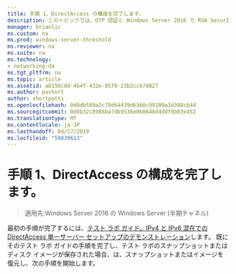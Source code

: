```yaml
---
title: 手順 1、DirectAccess の構成を完了します。
description: このトピックでは、OTP 認証と Windows Server 2016 で RSA SecurID を使用した DirectAccess のデモンストレーションのテスト ラボ ガイドの一部
manager: brianlic
ms.custom: na
ms.prod: windows-server-threshold
ms.reviewer: na
ms.suite: na
ms.technology:
- networking-da
ms.tgt_pltfrm: na
ms.topic: article
ms.assetid: a815bc0d-4b4f-432e-85f0-23b2cc67d827
ms.author: pashort
author: shortpatti
ms.openlocfilehash: 0d0db589a2c79d64439d6360c99109a3d308cb44
ms.sourcegitcommit: 0d0b32c8986ba7db9536e0b8648d4ddf9b03e452
ms.translationtype: MT
ms.contentlocale: ja-JP
ms.lasthandoff: 04/17/2019
ms.locfileid: "59839613"
---
```

# <a name="step-1-complete-the-directaccess-configuration"></a>手順 1、DirectAccess の構成を完了します。

>適用先:Windows Server 2016 の Windows Server (半期チャネル)

最初の手順が完了するには、[テスト ラボ ガイド。IPv4 と IPv6 混在での DirectAccess 単一サーバー セットアップのデモンストレーション](https://go.microsoft.com/fwlink/p/?LinkId=237004)します。 既にそのテスト ラボ ガイドの手順を完了し、テスト ラボのスナップショットまたはディスク イメージが保存された場合、は、スナップショットまたはイメージを復元し、次の手順を開始します。  
  


